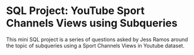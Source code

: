 # SQL Project: YouTube Sport Channels Views using Subqueries

This mini SQL project is a series of questions asked by Jess Ramos around the topic of subqueries using a Sport Channels Views in Youtube dataset.
